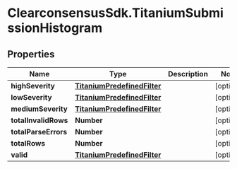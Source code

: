 # ClearconsensusSdk.TitaniumSubmissionHistogram

## Properties

Name | Type | Description | Notes
------------ | ------------- | ------------- | -------------
**highSeverity** | [**TitaniumPredefinedFilter**](TitaniumPredefinedFilter.md) |  | [optional] 
**lowSeverity** | [**TitaniumPredefinedFilter**](TitaniumPredefinedFilter.md) |  | [optional] 
**mediumSeverity** | [**TitaniumPredefinedFilter**](TitaniumPredefinedFilter.md) |  | [optional] 
**totalInvalidRows** | **Number** |  | [optional] 
**totalParseErrors** | **Number** |  | [optional] 
**totalRows** | **Number** |  | [optional] 
**valid** | [**TitaniumPredefinedFilter**](TitaniumPredefinedFilter.md) |  | [optional] 


